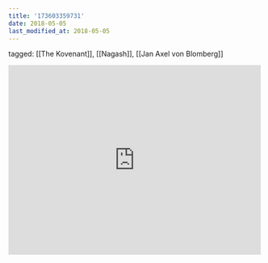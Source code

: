 ```yaml
---
title: '173603359731'
date: 2018-05-05
last_modified_at: 2018-05-05
---
```

tagged: [[The Kovenant]], [[Nagash]], [[Jan Axel von Blomberg]]
<iframe allow="accelerometer; autoplay; clipboard-write; encrypted-media; gyroscope; picture-in-picture" allowfullscreen="" frameborder="0" height="375" id="youtube_iframe" src="https://www.youtube.com/embed/gcoNSBSXR3I?feature=oembed&amp;enablejsapi=1&amp;origin=https://safe.txmblr.com&amp;wmode=opaque" width="500"></iframe>
